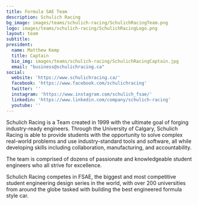 ```yaml
---
title: Formula SAE Team
description: Schulich Racing
bg_image: images/teams/schulich-racing/SchulichRacingTeam.png
logo: images/teams/schulich-racing/SchulichRacingLogo.png
layout: team
subtitle: 
president:
  name: Matthew Kemp
  title: Captain
  bio_img: images/teams/schulich-racing/SchulichRacingCaptain.jpg
  email: "business@schulichracing.ca"
social:
  website: 'https://www.schulichracing.ca/'
  facebook: 'https://www.facebook.com/schulichracing'
  twitter: ''
  instagram: 'https://www.instagram.com/schulich_fsae/'
  linkedin: 'https://www.linkedin.com/company/schulich-racing'
  youtube: ''
---
```

Schulich Racing is a Team created in 1999 with the ultimate goal of forging industry-ready engineers. Through the University of Calgary, Schulich Racing is able to provide students with the opportunity to solve complex real-world problems and use industry-standard tools and software, all while developing skills including collaboration, manufacturing, and accountability. 

The team is comprised of dozens of passionate and knowledgeable student engineers who all strive for excellence. 

Schulich Racing competes in FSAE, the biggest and most competitive student engineering design series in the world, with over 200 universities from around the globe tasked with building the best engineered formula style car.